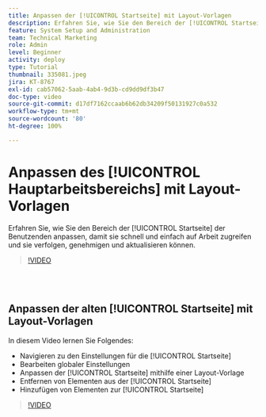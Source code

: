 ```yaml
---
title: Anpassen der [!UICONTROL Startseite] mit Layout-Vorlagen
description: Erfahren Sie, wie Sie den Bereich der [!UICONTROL Startseite] der Benutzenden anpassen, damit sie schnell und einfach auf Arbeit zugreifen und sie verfolgen, genehmigen und aktualisieren können.
feature: System Setup and Administration
team: Technical Marketing
role: Admin
level: Beginner
activity: deploy
type: Tutorial
thumbnail: 335081.jpeg
jira: KT-8767
exl-id: cab57062-5aab-4ab4-9d3b-cd9dd9df3b47
doc-type: video
source-git-commit: d17df7162ccaab6b62db34209f50131927c0a532
workflow-type: tm+mt
source-wordcount: '80'
ht-degree: 100%

---
```


# Anpassen des [!UICONTROL Hauptarbeitsbereichs] mit Layout-Vorlagen

Erfahren Sie, wie Sie den Bereich der [!UICONTROL Startseite] der Benutzenden anpassen, damit sie schnell und einfach auf Arbeit zugreifen und sie verfolgen, genehmigen und aktualisieren können.

>[!VIDEO](https://video.tv.adobe.com/v/3428091/?quality=12&learn=on&enablevpops)

<br>
</br>

## Anpassen der alten [!UICONTROL Startseite] mit Layout-Vorlagen

In diesem Video lernen Sie Folgendes:

* Navigieren zu den Einstellungen für die [!UICONTROL Startseite]
* Bearbeiten globaler Einstellungen
* Anpassen der [!UICONTROL Startseite] mithilfe einer Layout-Vorlage
* Entfernen von Elementen aus der [!UICONTROL Startseite]
* Hinzufügen von Elementen zur [!UICONTROL Startseite]

>[!VIDEO](https://video.tv.adobe.com/v/335081/?quality=12&learn=on&enablevpops)
